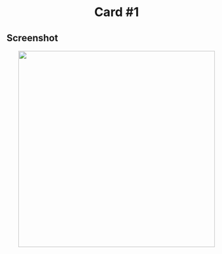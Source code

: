 <div justify-content=justify>
  <h1 align=center>Card #1</h1>
  <h2>Screenshot</h2>
  <div align=center>
    <img  width='450px' src="https://github.com/TiagoDongo/Cards-Design/blob/main/Card%20001/Pictures/card.png">
  </div>
</div>
